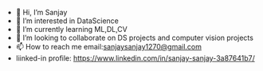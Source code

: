 - 👋 Hi, I’m Sanjay
- 👀 I’m interested in DataScience
- 🌱 I’m currently learning ML,DL,CV
- 💞️ I’m looking to collaborate on DS projects and computer vision projects
- 📫 How to reach me email:sanjaysanjay1270@gmail.com 
- liinked-in profile: https://www.linkedin.com/in/sanjay-sanjay-3a87641b7/
<!---
sanjay123-py/sanjay123-py is a ✨ special ✨ repository because its `README.md` (this file) appears on your GitHub profile.
You can click the Preview link to take a look at your changes.
--->

